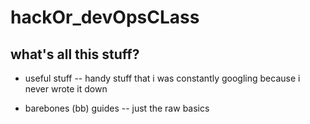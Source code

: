 # hackOr_devOpsCLass

## what's all this stuff? 

* useful stuff -- handy stuff that i was constantly googling because i never wrote it down
- barebones (bb) guides -- just the raw basics
